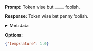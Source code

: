 **Prompt:**
Token wise but _____ foolish.

**Response:**
Token wise but penny foolish.

<details><summary>Metadata</summary>

- Duration: 709 ms
- Datetime: 2023-09-02T22:12:47.983935
- Model: gpt-3.5-turbo-0613

</details>

**Options:**
```json
{"temperature": 1.0}
```

